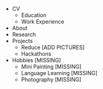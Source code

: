 - CV
	- Education
	- Work Experience
- About
- Research
- Projects
	- Reduce [ADD PICTURES]
	- Hackathons
- Hobbies [MISSING]
	- Mini Painting [MISSING]
	- Language Learning [MISSING]
	- Photography [MISSING]